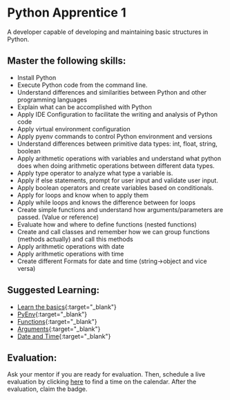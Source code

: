 # Python Apprentice 1

A developer capable of developing and maintaining basic structures in Python.

## Master the following skills:

- Install Python
- Execute Python code from the command line.
- Understand differences and similarities between Python and other programming languages
- Explain what can be accomplished with Python
- Apply IDE Configuration to facilitate the writing and analysis of Python code
- Apply virtual environment configuration
- Apply pyenv commands to control Python environment and versions
- Understand differences between primitive data types: int, float, string, boolean
- Apply arithmetic operations with variables and understand what python does when doing arithmetic operations between different data types.
- Apply type operator to analyze what type a variable is.
- Apply if else statements, prompt for user input and validate user input.
- Apply boolean operators and create variables based on conditionals.
- Apply for loops and know when to apply them
- Apply while loops and knows the difference between for loops
- Create simple functions and understand how arguments/parameters are passed. (Value or reference)
- Evaluate how and where to define functions (nested functions)
- Create and call classes and remember how we can group functions (methods actually) and call this methods
- Apply arithmetic operations with date
- Apply arithmetic operations with time
- Create different Formats for date and time (string->object and vice versa)

## Suggested Learning:

- [Learn the basics](https://www.learnpython.org/){:target="\_blank"}
- [PyEnv](https://github.com/pyenv/pyenv#simple-python-version-management-pyenv){:target="\_blank"}
- [Functions](https://www.programiz.com/python-programming/function){:target="\_blank"}
- [Arguments](https://www.programiz.com/python-programming/function-argument){:target="\_blank"}
- [Date and Time](https://www.programiz.com/python-programming/datetime){:target="\_blank"}

## Evaluation:

Ask your mentor if you are ready for evaluation. Then, schedule a live evaluation by clicking [here](https://calendly.com/codex-evaluations/full-stack) to find a time on the calendar. After the evaluation, claim the badge.
